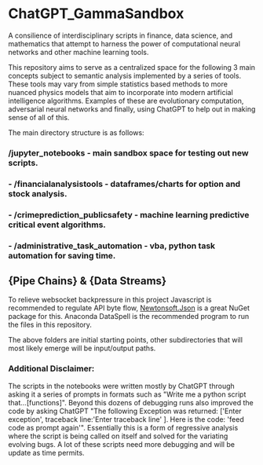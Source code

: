 # ChatGPT_GammaSandbox
A consilience of interdisciplinary scripts in finance, data science, and mathematics that attempt to harness the power of computational neural networks and other machine learning tools.

This repository aims to serve as a centralized space for the following 3 main concepts subject to semantic analysis implemented by a series of tools. These tools may vary from simple statistics based methods to more nuanced physics models that aim to incorporate into modern artificial intelligence algorithms. Examples of these are evolutionary computation, adversarial neural networks and finally, using ChatGPT to help out in making sense of all of this.

The main directory structure is as follows:

### /jupyter_notebooks - main sandbox space for testing out new scripts.

   ### - /financialanalysistools - dataframes/charts for option and stock analysis.
      
   ### - /crimeprediction_publicsafety - machine learning predictive critical event algorithms.
      
   ### - /administrative_task_automation - vba, python task automation for saving time.
   

## {Pipe Chains} & {Data Streams}
To relieve websocket backpressure in this project Javascript is recommended to regulate API byte flow, [Newtonsoft.Json](https://www.nuget.org/packages/Newtonsoft.Json "Newtonsoft.Json") is a great NuGet package for this. Anaconda DataSpell is the recommended program to run the files in this repository.
   
      
The above folders are initial starting points, other subdirectories that will most likely emerge will be input/output paths.

 ### Additional Disclaimer: 
The scripts in the notebooks were written mostly by ChatGPT through asking it a series of prompts in formats such as "Write me a python script that...[functions]". Beyond this dozens of debugging runs also improved the code by asking ChatGPT "The following Exception was returned: ['Enter exception', traceback line:'Enter traceback line' ]. Here is the code: 'feed code as prompt again'". Essentially this is a form of regressive analysis where the script is being called on itself and solved for the variating evolving bugs. A lot of these scripts need more debugging and will be update as time permits.
